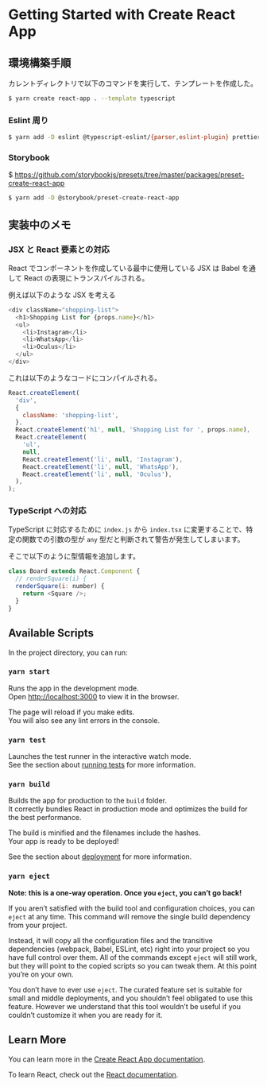 # Getting Started with Create React App

## 環境構築手順

カレントディレクトリで以下のコマンドを実行して、テンプレートを作成した。

```bash
$ yarn create react-app . --template typescript
```

### Eslint 周り

```bash
$ yarn add -D eslint @typescript-eslint/{parser,eslint-plugin} prettier eslint-config-prettier eslint-plugin-react
```

### Storybook

$ https://github.com/storybookjs/presets/tree/master/packages/preset-create-react-app

```bash
$ yarn add -D @storybook/preset-create-react-app
```

## 実装中のメモ

### JSX と React 要素との対応

React でコンポーネントを作成している最中に使用している JSX は Babel を通して React の表現にトランスパイルされる。

例えば以下のような JSX を考える

```js
<div className="shopping-list">
  <h1>Shopping List for {props.name}</h1>
  <ul>
    <li>Instagram</li>
    <li>WhatsApp</li>
    <li>Oculus</li>
  </ul>
</div>
```

これは以下のようなコードにコンパイルされる。

```js
React.createElement(
  'div',
  {
    className: 'shopping-list',
  },
  React.createElement('h1', null, 'Shopping List for ', props.name),
  React.createElement(
    'ul',
    null,
    React.createElement('li', null, 'Instagram'),
    React.createElement('li', null, 'WhatsApp'),
    React.createElement('li', null, 'Oculus'),
  ),
);
```

### TypeScript への対応

TypeScript に対応するために `index.js` から `index.tsx` に変更することで、特定の関数での引数の型が `any` 型だと判断されて警告が発生してしまいます。

そこで以下のように型情報を追加します。

```js
class Board extends React.Component {
  // renderSquare(i) {
  renderSquare(i: number) {
    return <Square />;
  }
}
```

## Available Scripts

In the project directory, you can run:

### `yarn start`

Runs the app in the development mode.\
Open [http://localhost:3000](http://localhost:3000) to view it in the browser.

The page will reload if you make edits.\
You will also see any lint errors in the console.

### `yarn test`

Launches the test runner in the interactive watch mode.\
See the section about [running tests](https://facebook.github.io/create-react-app/docs/running-tests) for more information.

### `yarn build`

Builds the app for production to the `build` folder.\
It correctly bundles React in production mode and optimizes the build for the best performance.

The build is minified and the filenames include the hashes.\
Your app is ready to be deployed!

See the section about [deployment](https://facebook.github.io/create-react-app/docs/deployment) for more information.

### `yarn eject`

**Note: this is a one-way operation. Once you `eject`, you can’t go back!**

If you aren’t satisfied with the build tool and configuration choices, you can `eject` at any time. This command will remove the single build dependency from your project.

Instead, it will copy all the configuration files and the transitive dependencies (webpack, Babel, ESLint, etc) right into your project so you have full control over them. All of the commands except `eject` will still work, but they will point to the copied scripts so you can tweak them. At this point you’re on your own.

You don’t have to ever use `eject`. The curated feature set is suitable for small and middle deployments, and you shouldn’t feel obligated to use this feature. However we understand that this tool wouldn’t be useful if you couldn’t customize it when you are ready for it.

## Learn More

You can learn more in the [Create React App documentation](https://facebook.github.io/create-react-app/docs/getting-started).

To learn React, check out the [React documentation](https://reactjs.org/).
